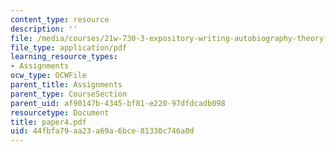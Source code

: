 ```yaml
---
content_type: resource
description: ''
file: /media/courses/21w-730-3-expository-writing-autobiography-theory-and-practice-spring-2001/44fbfa79aa23a69a6bce81330c746a0d_paper4.pdf
file_type: application/pdf
learning_resource_types:
- Assignments
ocw_type: OCWFile
parent_title: Assignments
parent_type: CourseSection
parent_uid: af90147b-4345-bf81-e220-97dfdcadb098
resourcetype: Document
title: paper4.pdf
uid: 44fbfa79-aa23-a69a-6bce-81330c746a0d
---
```

